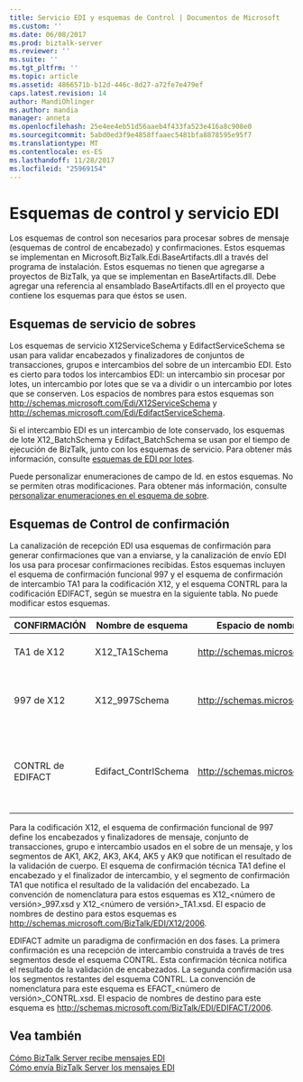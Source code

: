 ```yaml
---
title: Servicio EDI y esquemas de Control | Documentos de Microsoft
ms.custom: ''
ms.date: 06/08/2017
ms.prod: biztalk-server
ms.reviewer: ''
ms.suite: ''
ms.tgt_pltfrm: ''
ms.topic: article
ms.assetid: 4866571b-b12d-446c-8d27-a72fe7e479ef
caps.latest.revision: 14
author: MandiOhlinger
ms.author: mandia
manager: anneta
ms.openlocfilehash: 25e4ee4eb51d56aaeb4f433fa523e416a8c908e0
ms.sourcegitcommit: 5abd0ed3f9e4858ffaaec5481bfa8878595e95f7
ms.translationtype: MT
ms.contentlocale: es-ES
ms.lasthandoff: 11/28/2017
ms.locfileid: "25969154"
---
```

# <a name="edi-service-and-control-schemas"></a>Esquemas de control y servicio EDI
Los esquemas de control son necesarios para procesar sobres de mensaje (esquemas de control de encabezado) y confirmaciones. Estos esquemas se implementan en Microsoft.BizTalk.Edi.BaseArtifacts.dll a través del programa de instalación. Estos esquemas no tienen que agregarse a proyectos de BizTalk, ya que se implementan en BaseArtifacts.dll. Debe agregar una referencia al ensamblado BaseArtifacts.dll en el proyecto que contiene los esquemas para que éstos se usen.  
  
## <a name="envelope-service-schemas"></a>Esquemas de servicio de sobres  
 Los esquemas de servicio X12ServiceSchema y EdifactServiceSchema se usan para validar encabezados y finalizadores de conjuntos de transacciones, grupos e intercambios del sobre de un intercambio EDI. Esto es cierto para todos los intercambios EDI: un intercambio sin procesar por lotes, un intercambio por lotes que se va a dividir o un intercambio por lotes que se conserven. Los espacios de nombres para estos esquemas son http://schemas.microsoft.com/Edi/X12ServiceSchema y http://schemas.microsoft.com/Edi/EdifactServiceSchema.  
  
 Si el intercambio EDI es un intercambio de lote conservado, los esquemas de lote X12_BatchSchema y Edifact_BatchSchema se usan por el tiempo de ejecución de BizTalk, junto con los esquemas de servicio. Para obtener más información, consulte [esquemas de EDI por lotes](../core/edi-batch-schemas.md).  
  
 Puede personalizar enumeraciones de campo de Id. en estos esquemas. No se permiten otras modificaciones. Para obtener más información, consulte [personalizar enumeraciones en el esquema de sobre](../core/customizing-enumerations-in-the-envelope-schema.md).  
  
## <a name="acknowledgment-control-schemas"></a>Esquemas de Control de confirmación  
 La canalización de recepción EDI usa esquemas de confirmación para generar confirmaciones que van a enviarse, y la canalización de envío EDI los usa para procesar confirmaciones recibidas. Estos esquemas incluyen el esquema de confirmación funcional 997 y el esquema de confirmación de intercambio TA1 para la codificación X12, y el esquema CONTRL para la codificación EDIFACT, según se muestra en la siguiente tabla. No puede modificar estos esquemas.  
  
|CONFIRMACIÓN|Nombre de esquema|Espacio de nombres de destino|Root|  
|---------|-----------------|----------------------|----------|  
|TA1 de X12|X12_TA1Schema|http://schemas.microsoft.com/Edi/X12|GENERACIÓN<br /><br /> X12_TA1_Root|  
|997 de X12|X12_997Schema|http://schemas.microsoft.com/Edi/X12|ST<br /><br /> SE<br /><br /> X12_997_Root|  
|CONTRL de EDIFACT|Edifact_ContrlSchema|http://schemas.microsoft.com/Edi/Edifact|Efact_Contrl_Root<br /><br /> UCD<br /><br /> UCM<br /><br /> UCS|  
  
 Para la codificación X12, el esquema de confirmación funcional de 997 define los encabezados y finalizadores de mensaje, conjunto de transacciones, grupo e intercambio usados en el sobre de un mensaje, y los segmentos de AK1, AK2, AK3, AK4, AK5 y AK9 que notifican el resultado de la validación de cuerpo. El esquema de confirmación técnica TA1 define el encabezado y el finalizador de intercambio, y el segmento de confirmación TA1 que notifica el resultado de la validación del encabezado. La convención de nomenclatura para estos esquemas es X12_\<número de versión\>_997.xsd y X12\_\<número de versión\>_TA1.xsd. El espacio de nombres de destino para estos esquemas es http://schemas.microsoft.com/BizTalk/EDI/X12/2006.  
  
 EDIFACT admite un paradigma de confirmación en dos fases. La primera confirmación es una recepción de intercambio construida a través de tres segmentos desde el esquema CONTRL. Esta confirmación técnica notifica el resultado de la validación de encabezados. La segunda confirmación usa los segmentos restantes del esquema CONTRL. La convención de nomenclatura para este esquema es EFACT_\<número de versión\>_CONTRL.xsd. El espacio de nombres de destino para este esquema es http://schemas.microsoft.com/BizTalk/EDI/EDIFACT/2006.  
  
## <a name="see-also"></a>Vea también  
 [Cómo BizTalk Server recibe mensajes EDI](../core/how-biztalk-server-receives-edi-messages.md)   
 [Cómo envía BizTalk Server los mensajes EDI](../core/how-biztalk-server-sends-edi-messages.md)